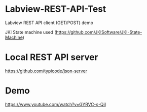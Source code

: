 # Labview-REST-API-Test
Labview REST API client (GET/POST) demo

JKI State machine used (https://github.com/JKISoftware/JKI-State-Machine)

# Local REST API server
https://github.com/typicode/json-server

# Demo
https://www.youtube.com/watch?v=GYRVC-s-QiI